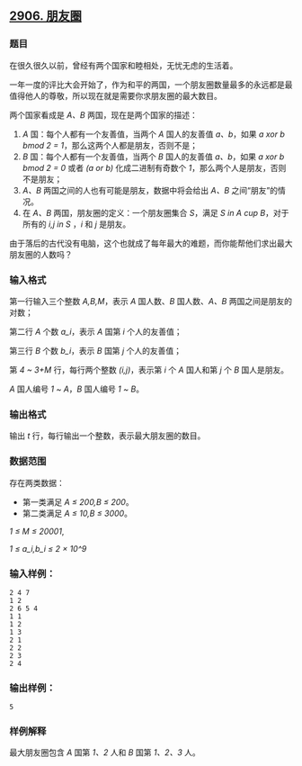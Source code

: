 ## [2906. 朋友圈](https://www.acwing.com/problem/content/2909/)

### 题目

在很久很久以前，曾经有两个国家和睦相处，无忧无虑的生活着。

一年一度的评比大会开始了，作为和平的两国，一个朋友圈数量最多的永远都是最值得他人的尊敬，所以现在就是需要你求朋友圈的最大数目。

两个国家看成是 *A、B* 两国，现在是两个国家的描述：

1. *A* 国：每个人都有一个友善值，当两个 *A* 国人的友善值 *a、b*，如果 *a xor b bmod 2 = 1*，那么这两个人都是朋友，否则不是；
2. *B* 国：每个人都有一个友善值，当两个 *B* 国人的友善值 *a、b*，如果 *a xor b bmod 2 = 0* 或者 *(a or b)* 化成二进制有奇数个 *1*，那么两个人是朋友，否则不是朋友；
3. *A、B* 两国之间的人也有可能是朋友，数据中将会给出 *A、B* 之间“朋友”的情况。
4. 在 *A、B* 两国，朋友圈的定义：一个朋友圈集合 *S*，满足 *S in A cup B*，对于所有的 *i,j in S* ，*i* 和 *j* 是朋友。

由于落后的古代没有电脑，这个也就成了每年最大的难题，而你能帮他们求出最大朋友圈的人数吗？

### 输入格式

第一行输入三个整数 *A,B,M*，表示 *A* 国人数、*B* 国人数、*A、B* 两国之间是朋友的对数；

第二行 *A* 个数 *a_i*，表示 *A* 国第 *i* 个人的友善值；

第三行 *B* 个数 *b_i*，表示 *B* 国第 *j* 个人的友善值；

第 *4 ~ 3+M* 行，每行两个整数 *(i,j)*，表示第 *i* 个 *A* 国人和第 *j* 个 *B* 国人是朋友。

*A* 国人编号 *1 ~ A*，*B* 国人编号 *1 ~ B*。

### 输出格式

输出 *t* 行，每行输出一个整数，表示最大朋友圈的数目。

### 数据范围

存在两类数据：

- 第一类满足 *A ≤ 200,B ≤ 200*。
- 第二类满足 *A ≤ 10,B ≤ 3000*。

*1 ≤ M ≤ 20001*,

*1 ≤ a_i,b_i ≤ 2 × 10^9*

### 输入样例：

```
2 4 7
1 2
2 6 5 4
1 1
1 2
1 3
2 1
2 2
2 3
2 4
```

### 输出样例：

```
5
```

### 样例解释

最大朋友圈包含 *A* 国第 *1、2* 人和 *B* 国第 *1、2、3* 人。
